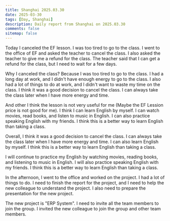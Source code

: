 ```yaml
---
title: Shanghai 2025.03.30
date: 2025-03-30
tags: [Day, Shanghai]
description: Daily report from Shanghai on 2025.03.30
comments: false
sitemap: false
---
```


Today I canceled the EF lesson. I was too tired to go to the class. I went to the office of EF and asked the teacher to cancel the class. I also asked the teacher to give me a refund for the class. The teacher said that I can get a refund for the class, but I need to wait for a few days. 

Why I canceled the class? Because I was too tired to go to the class. I had a long day at work, and I didn't have enough energy to go to the class. I also had a lot of things to do at work, and I didn't want to waste my time on the class. I think it was a good decision to cancel the class. I can always take the class later when I have more energy and time.

And other I think the lesson is not very useful for me (Maybe the EF Lession price is not good for me). I think I can learn English by myself. I can watch movies, read books, and listen to music in English. I can also practice speaking English with my friends. I think this is a better way to learn English than taking a class.

Overall, I think it was a good decision to cancel the class. I can always take the class later when I have more energy and time. I can also learn English by myself. I think this is a better way to learn English than taking a class.

I will continue to practice my English by watching movies, reading books, and listening to music in English. I will also practice speaking English with my friends. I think this is a better way to learn English than taking a class.

In the afternoon, I went to the office and worked on the project. I had a lot of things to do. I need to finish the report for the project, and I need to help the new colleague to understand the project. I also need to prepare the presentation for the new project.

The new project is "ERP System". I need to invite all the team members to join the group. I invited the new colleague to join the group and other team members.